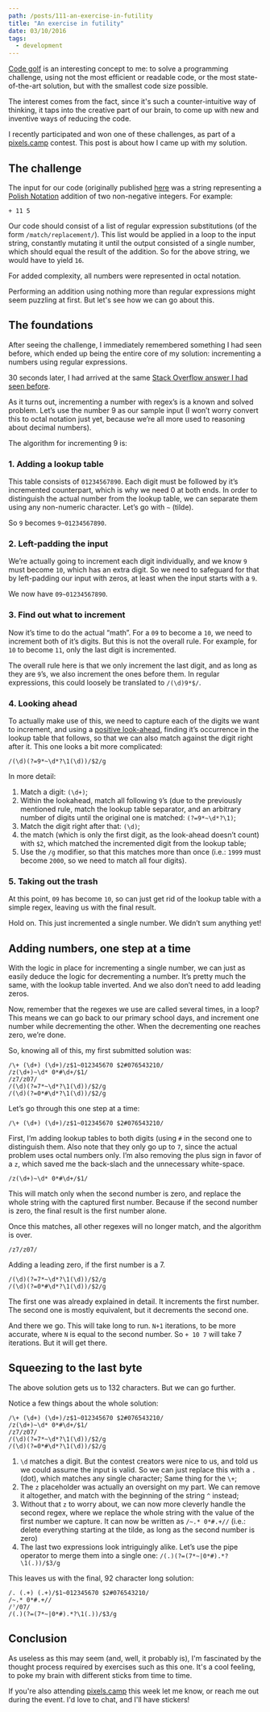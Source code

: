 ```yaml
---
path: /posts/111-an-exercise-in-futility
title: "An exercise in futility"
date: 03/10/2016
tags:
  - development
---
```


[Code golf](https://en.wikipedia.org/wiki/Code_golf) is an interesting concept to me: to solve a programming challenge, using not the most efficient or readable code, or the most state-of-the-art solution, but with the smallest code size possible.

The interest comes from the fact, since it's such a counter-intuitive way of thinking, it taps into the creative part of our brain, to come up with new and inventive ways of reducing the code.

I recently participated and won one of these challenges, as part of a [pixels.camp](https://pixels.camp/) contest. This post is about how I came up with my solution.

## The challenge

The input for our code (originally published [here](http://quizchallenges.pixels.camp/challenge4.html) was a string representing a [Polish Notation](https://en.wikipedia.org/wiki/Polish_notation) addition of two non-negative integers. For example:

```
+ 11 5
```

Our code should consist of a list of regular expression substitutions (of the form `/match/replacement/`).
This list would be applied in a loop to the input string, constantly mutating it until the output consisted of a single number, which should equal the result of the addition. So for the above string, we would have to yield `16`.

For added complexity, all numbers were represented in octal notation.

Performing an addition using nothing more than regular expressions might seem puzzling at first. But let's see how we can go about this.

## The foundations

After seeing the challenge, I immediately remembered something I had seen before, which ended up being the entire core of my solution: incrementing a numbers using regular expressions.

30 seconds later, I had arrived at the same [Stack Overflow answer I had seen before](http://stackoverflow.com/a/31599758).

As it turns out, incrementing a number with regex’s is a known and solved problem. Let’s use the number 9 as our sample input (I won’t worry convert this to octal notation just yet, because we’re all more used to reasoning about decimal numbers).

The algorithm for incrementing 9 is:

### 1. Adding a lookup table
This table consists of `01234567890`. Each digit must be followed by it’s incremented counterpart, which is why we need 0 at both ends. In order to distinguish the actual number from the lookup table, we can separate them using any non-numeric character. Let’s go with `~` (tilde).

So `9` becomes `9~01234567890`.

### 2. Left-padding the input

We’re actually going to increment each digit individually, and we know `9` must become `10`, which has an extra digit. So we need to safeguard for that by left-padding our input with zeros, at least when the input starts with a `9`.

We now have `09~01234567890`.

### 3. Find out what to increment

Now it’s time to do the actual “math”. For a `09` to become a `10`, we need to increment both of it’s digits. But this is not the overall rule. For example, for `10` to become `11`, only the last digit is incremented.

The overall rule here is that we only increment the last digit, and as long as they are `9`’s, we also increment the ones before them. In regular expressions, this could loosely be translated to `/(\d)9*$/`.

### 4. Looking ahead

To actually make use of this, we need to capture each of the digits we want to increment, and using a [positive look-ahead](http://www.regular-expressions.info/lookaround.html), finding it’s occurrence in the lookup table that follows, so that we can also match against the digit right after it. This one looks a bit more complicated:

```
/(\d)(?=9*~\d*?\1(\d))/$2/g
```

In more detail:

1. Match a digit: `(\d+)`;
2. Within the lookahead, match all following `9`’s (due to the previously mentioned rule, match the lookup table separator, and an arbitrary number of digits until the original one is matched: `(?=9*~\d*?\1)`;
3. Match the digit right after that: `(\d)`;
4. the match (which is only the first digit, as the look-ahead doesn’t count) with `$2`, which matched the incremented digit from the lookup table;
5. Use the `/g` modifier, so that this matches more than once (i.e.: `1999` must become `2000`, so we need to match all four digits).

### 5. Taking out the trash

At this point, `09` has become `10`, so can just get rid of the lookup table with a simple regex, leaving us with the final result.

Hold on. This just incremented a single number. We didn’t sum anything yet!

## Adding numbers, one step at a time

With the logic in place for incrementing a single number, we can just as easily deduce the logic for decrementing a number. It’s pretty much the same, with the lookup table inverted. And we also don’t need to add leading zeros.

Now, remember that the regexes we use are called several times, in a loop?This means we can go back to our primary school days, and increment one number while decrementing the other. When the decrementing one reaches zero, we’re done.

So, knowing all of this, my first submitted solution was:

```
/\+ (\d+) (\d+)/z$1~012345670 $2#076543210/
/z(\d+)~\d* 0*#\d+/$1/
/z7/z07/
/(\d)(?=7*~\d*?\1(\d))/$2/g
/(\d)(?=0*#\d*?\1(\d))/$2/g
```

Let’s go through this one step at a time:

```
/\+ (\d+) (\d+)/z$1~012345670 $2#076543210/
```

First, I’m adding lookup tables to both digits (using `#` in the second one to distinguish them.
Also note that they only go up to `7`, since the actual problem uses octal numbers only.
I’m also removing the plus sign in favor of a `z`, which saved me the back-slach and the unnecessary white-space.

```
/z(\d+)~\d* 0*#\d+/$1/
```

This will match only when the second number is zero, and replace the whole string with the captured first number. Because if the second number is zero, the final result is the first number alone.

Once this matches, all other regexes will no longer match, and the algorithm is over.

```
/z7/z07/
```

Adding a leading zero, if the first number is a 7.

```
/(\d)(?=7*~\d*?\1(\d))/$2/g
/(\d)(?=0*#\d*?\1(\d))/$2/g
```

The first one was already explained in detail. It increments the first number.
The second one is mostly equivalent, but it decrements the second one.

And there we go. This will take long to run. `N+1` iterations, to be more accurate, where `N` is equal to the second number. So `+ 10 7` will take 7 iterations. But it will get there.

## Squeezing to the last byte

The above solution gets us to 132 characters. But we can go further.

Notice a few things about the whole solution:

```
/\+ (\d+) (\d+)/z$1~012345670 $2#076543210/
/z(\d+)~\d* 0*#\d+/$1/
/z7/z07/
/(\d)(?=7*~\d*?\1(\d))/$2/g
/(\d)(?=0*#\d*?\1(\d))/$2/g
```

1. `\d` matches a digit. But the contest creators were nice to us, and told us we could assume the input is valid. So we can just replace this with a `.` (dot), which matches any single character; Same thing for the `\+`;
2. The `z` placeholder was actually an oversight on my part. We can remove it altogether, and match with the beginning of the string `^` instead;
3. Without that `z` to worry about, we can now more cleverly handle the second regex, where we replace the whole string with the value of the first number we capture.
It can now be written as `/~.* 0*#.+//`
(i.e.: delete everything starting at the tilde, as long as the second number is zero)
4. The last two expressions look intriguingly alike. Let’s use the pipe operator to merge them into a single one:
`/(.)(?=(7*~|0*#).*?\1(.))/$3/g`

This leaves us with the final, 92 character long solution:

```
/. (.+) (.+)/$1~012345670 $2#076543210/
/~.* 0*#.+//
/⁷/07/
/(.)(?=(7*~|0*#).*?\1(.))/$3/g
```

## Conclusion

As useless as this may seem (and, well, it probably is), I'm fascinated by the thought process required by exercises such as this one. It's a cool feeling, to poke my brain with different sticks from time to time.

If you're also attending [pixels.camp](https://pixels.camp/) this week let me know, or reach me out during the event. I'd love to chat, and I'll have stickers!

